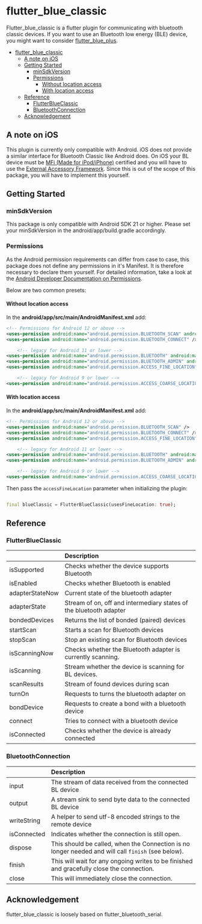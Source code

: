 # flutter_blue_classic

Flutter_blue_classic is a flutter plugin for communicating with bluetooth classic devices.
If you want to use an Bluetooth low energy (BLE) device, you might want to
consider [flutter_blue_plus](https://pub.dev/packages/flutter_blue_plus).

<!-- TOC -->
- [flutter\_blue\_classic](#flutter_blue_classic)
  - [A note on iOS](#a-note-on-ios)
  - [Getting Started](#getting-started)
    - [minSdkVersion](#minsdkversion)
    - [Permissions](#permissions)
      - [Without location access](#without-location-access)
      - [With location access](#with-location-access)
  - [Reference](#reference)
    - [FlutterBlueClassic](#flutterblueclassic)
    - [BluetoothConnection](#bluetoothconnection)
  - [Acknowledgement](#acknowledgement)
<!-- TOC -->

## A note on iOS

This plugin is currently only compatible with Android. iOS does not provide a similar interface for
Bluetooth Classic like Android does. On iOS your BL device must
be [MFi (Made for iPod/iPhone)](https://mfi.apple.com/en/faqs)
certified and you will have to use
the [External Accessory Framework](https://developer.apple.com/documentation/externalaccessory/).
Since this is out of the scope of this package, you will have to implement this yourself.

## Getting Started

### minSdkVersion

This package is only compatible with Android SDK 21 or higher. Please set your minSdkVersion in the
android/app/build.gradle accordingly.

### Permissions

As the Android permission requirements can differ from case to case, this package does not define
any
permissions in it's Manifest. It is therefore necessary to declare them yourself. For detailed
information, take a look at
the [Android Developer Documentation on Permissions](https://developer.android.com/develop/connectivity/bluetooth/bt-permissions).

Below are two common presets:

#### Without location access

In the **android/app/src/main/AndroidManifest.xml** add:

```xml
<!-- Permissions for Android 12 or above -->
<uses-permission android:name="android.permission.BLUETOOTH_SCAN" android:usesPermissionFlags="neverForLocation" />
<uses-permission android:name="android.permission.BLUETOOTH_CONNECT" />

    <!-- legacy for Android 11 or lower -->
<uses-permission android:name="android.permission.BLUETOOTH" android:maxSdkVersion="30" />
<uses-permission android:name="android.permission.BLUETOOTH_ADMIN" android:maxSdkVersion="30" />
<uses-permission android:name="android.permission.ACCESS_FINE_LOCATION" android:maxSdkVersion="30" />

    <!-- legacy for Android 9 or lower -->
<uses-permission android:name="android.permission.ACCESS_COARSE_LOCATION" android:maxSdkVersion="28" />
```

#### With location access

In the **android/app/src/main/AndroidManifest.xml** add:

```xml
<!-- Permissions for Android 12 or above -->
<uses-permission android:name="android.permission.BLUETOOTH_SCAN" />
<uses-permission android:name="android.permission.BLUETOOTH_CONNECT" />
<uses-permission android:name="android.permission.ACCESS_FINE_LOCATION" />

    <!-- legacy for Android 11 or lower -->
<uses-permission android:name="android.permission.BLUETOOTH" android:maxSdkVersion="30" />
<uses-permission android:name="android.permission.BLUETOOTH_ADMIN" android:maxSdkVersion="30" />

    <!-- legacy for Android 9 or lower -->
<uses-permission android:name="android.permission.ACCESS_COARSE_LOCATION" android:maxSdkVersion="28" />
```

Then pass the `accessFineLocation` parameter when initializing the plugin:

```dart

final blueClassic = FlutterBlueClassic(usesFineLocation: true);
```

## Reference

### FlutterBlueClassic
|                 | Description                                                        |
|:----------------|:-------------------------------------------------------------------|
| isSupported     | Checks whether the device supports Bluetooth                       |
| isEnabled       | Checks whether Bluetooth is enabled                                |
| adapterStateNow | Current state of the bluetooth adapter                             |
| adapterState    | Stream of on, off and intermediary states of the bluetooth adapter |
| bondedDevices   | Returns the list of bonded (paired) devices                        |
| startScan       | Starts a scan for Bluetooth devices                                |
| stopScan        | Stop an existing scan for Bluetooth devices                        |
| isScanningNow   | Checks whether the Bluetooth adapter is currently scanning.        |
| isScanning      | Stream whether the device is scanning for BL devices.              |
| scanResults     | Stream of found devices during scan                                |
| turnOn          | Requests to turns the bluetooth adapter on                         |
| bondDevice      | Requests to create a bond with a bluetooth device                  |
| connect         | Tries to connect with a bluetooth device                           |
| isConnected     | Checks whether the device is already connected                     |

### BluetoothConnection
|             | Description                                                                                        |
|:------------|:---------------------------------------------------------------------------------------------------|
| input       | The stream of data received from the connected BL device                                           |
| output      | A stream sink to send byte data to the connected BL device                                         |
| writeString | A helper to send utf-8 encoded strings to the remote device                                        |
| isConnected | Indicates whether the connection is still open.                                                    |
| dispose     | This should be called, when the Connection is no longer needed and will call `finish` (see below). |
| finish      | This will wait for any ongoing writes to be finished and gracefully close the connection.          |
| close       | This will immediately close the connection.                                                        |

## Acknowledgement
flutter_blue_classic is loosely based on flutter_bluetooth_serial.